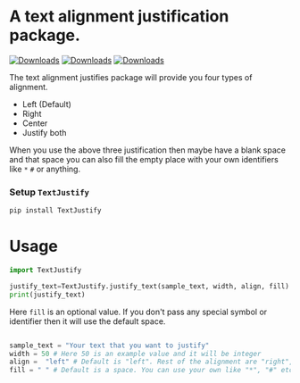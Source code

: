 # A text alignment justification package.
[![Downloads](https://pepy.tech/badge/textjustify)](https://pepy.tech/project/textjustify) [![Downloads](https://pepy.tech/badge/textjustify/month)](https://pepy.tech/project/textjustify) [![Downloads](https://pepy.tech/badge/textjustify/week)](https://pepy.tech/project/textjustify)


The text alignment justifies package will provide you four types of alignment.

- Left (Default)
- Right
- Center
- Justify both

When you use the above three justification then maybe have a blank space and that space you can also fill the empty place with your own identifiers like `*` `#` or anything.

### Setup `TextJustify`


```bash
pip install TextJustify
```

# Usage


```python
import TextJustify

justify_text=TextJustify.justify_text(sample_text, width, align, fill)
print(justify_text)
```

Here `fill` is an optional value. If you don't pass any special symbol or identifier then it will use the default space.

```python

sample_text = "Your text that you want to justify"
width = 50 # Here 50 is an example value and it will be integer
align =  "left" # Default is "left". Rest of the alignment are "right", "center", "justify"
fill = " " # Default is a space. You can use your own like "*", "#" etc.

```
